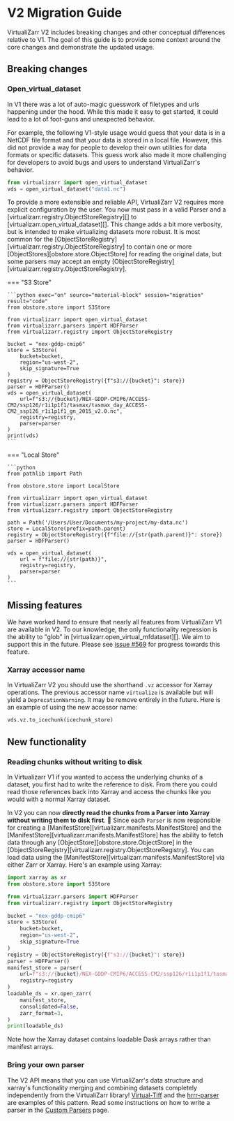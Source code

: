 # V2 Migration Guide

VirtualiZarr V2 includes breaking changes and other conceptual differences relative to V1. The goal of this guide
is to provide some context around the core changes and demonstrate the updated usage.

## Breaking changes

### Open_virtual_dataset

In V1 there was a lot of auto-magic guesswork of filetypes and urls happening under the hood.
While this made it easy to get started, it could lead to a lot of foot-guns and unexpected behavior.

For example, the following V1-style usage would guess that your data is in a NetCDF file format and that your data
is stored in a local file. However, this did not provide a way for people to develop their own utilities
for data formats or specific datasets. This guess work also made it more challenging for developers to avoid bugs and
users to understand VirtualiZarr's behavior.

```python
from virtualizarr import open_virtual_dataset
vds = open_virtual_dataset("data1.nc")
```

To provide a more extensible and reliable API, VirtualiZarr V2 requires more explicit configuration by the user.
You now must pass in a valid Parser and a [virtualizarr.registry.ObjectStoreRegistry][] to [virtualizarr.open_virtual_dataset][].
This change adds a bit more verbosity, but is intended to make virtualizing datasets more robust. It is most common for the
[ObjectStoreRegistry][virtualizarr.registry.ObjectStoreRegistry] to contain one or more [ObjectStores][obstore.store.ObjectStore]
for reading the original data, but some parsers may accept an empty [ObjectStoreRegistry][virtualizarr.registry.ObjectStoreRegistry].

=== "S3 Store"

    ```python exec="on" source="material-block" session="migration" result="code"
    from obstore.store import S3Store

    from virtualizarr import open_virtual_dataset
    from virtualizarr.parsers import HDFParser
    from virtualizarr.registry import ObjectStoreRegistry

    bucket = "nex-gddp-cmip6"
    store = S3Store(
        bucket=bucket,
        region="us-west-2",
        skip_signature=True
    )
    registry = ObjectStoreRegistry({f"s3://{bucket}": store})
    parser = HDFParser()
    vds = open_virtual_dataset(
        url=f"s3://{bucket}/NEX-GDDP-CMIP6/ACCESS-CM2/ssp126/r1i1p1f1/tasmax/tasmax_day_ACCESS-CM2_ssp126_r1i1p1f1_gn_2015_v2.0.nc",
        registry=registry,
        parser=parser
    )
    print(vds)
    ```

=== "Local Store"

    ```python
    from pathlib import Path

    from obstore.store import LocalStore

    from virtualizarr import open_virtual_dataset
    from virtualizarr.parsers import HDFParser
    from virtualizarr.registry import ObjectStoreRegistry

    path = Path('/Users/User/Documents/my-project/my-data.nc')
    store = LocalStore(prefix=path.parent)
    registry = ObjectStoreRegistry({f"file://{str(path.parent)}": store})
    parser = HDFParser()

    vds = open_virtual_dataset(
        url = f"file://{str(path)}",
        registry=registry,
        parser=parser
    )
    ```

## Missing features

We have worked hard to ensure that nearly all features from VirtualiZarr V1 are available in V2. To our knowledge,
the only functionality regression is the ability to "glob" in [virtualizarr.open_virtual_mfdataset][]. We aim to support
this in the future. Please see [issue #569](https://github.com/zarr-developers/VirtualiZarr/issues/569) for progress
towards this feature.

### Xarray accessor name

In VirtualiZarr V2 you should use the shorthand `.vz` accessor for Xarray operations. The previous accessor name
`virtualize` is available but will yield a `DeprecationWarning`. It may be remove entirely in the future. Here
is an example of using the new accessor name:

```python
vds.vz.to_icechunk(icechunk_store)
```

## New functionality

### Reading chunks without writing to disk

In Virtualizarr V1 if you wanted to access the underlying chunks of a dataset, you first had to write the reference to disk. From there you could read those references back into Xarray and access the chunks like you would with a normal Xarray dataset.

In V2 you can now **directly read the chunks from a Parser into Xarray without writing them to disk first**. 🤯
Since each `Parser` is now responsible for creating a [ManifestStore][virtualizarr.manifests.ManifestStore] and the [ManifestStore][virtualizarr.manifests.ManifestStore] has the ability to fetch data through any [ObjectStore][obstore.store.ObjectStore] in the [ObjectStoreRegistry][virtualizarr.registry.ObjectStoreRegistry]. You
can load data using the [ManifestStore][virtualizarr.manifests.ManifestStore] via either Zarr or Xarray. Here's an example using Xarray:

```python exec="on" source="material-block" session="migration" result="code"
import xarray as xr
from obstore.store import S3Store

from virtualizarr.parsers import HDFParser
from virtualizarr.registry import ObjectStoreRegistry

bucket = "nex-gddp-cmip6"
store = S3Store(
    bucket=bucket,
    region="us-west-2",
    skip_signature=True
)
registry = ObjectStoreRegistry({f"s3://{bucket}": store})
parser = HDFParser()
manifest_store = parser(
    url=f"s3://{bucket}/NEX-GDDP-CMIP6/ACCESS-CM2/ssp126/r1i1p1f1/tasmax/tasmax_day_ACCESS-CM2_ssp126_r1i1p1f1_gn_2015_v2.0.nc",
    registry=registry
)
loadable_ds = xr.open_zarr(
    manifest_store,
    consolidated=False,
    zarr_format=3,
)
print(loadable_ds)
```

Note how the Xarray dataset contains loadable Dask arrays rather than manifest arrays.

### Bring your own parser

The V2 API means that you can use VirtualiZarr's data structure and xarray's functionality merging and combining datasets
completely independently from the VirtualiZarr library! [Virtual-Tiff](https://github.com/virtual-zarr/virtual-tiff) and
the [hrrr-parser](https://github.com/virtual-zarr/hrrr-parser) are examples of this pattern. Read some instructions
on how to write a parser in the [Custom Parsers](custom_parsers.md) page.
